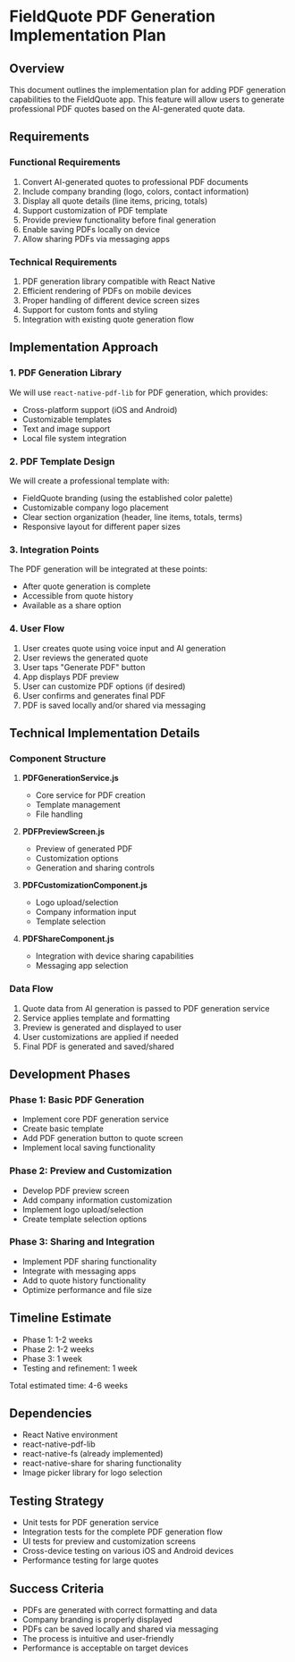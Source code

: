 # FieldQuote PDF Generation Implementation Plan

## Overview
This document outlines the implementation plan for adding PDF generation capabilities to the FieldQuote app. This feature will allow users to generate professional PDF quotes based on the AI-generated quote data.

## Requirements

### Functional Requirements
1. Convert AI-generated quotes to professional PDF documents
2. Include company branding (logo, colors, contact information)
3. Display all quote details (line items, pricing, totals)
4. Support customization of PDF template
5. Provide preview functionality before final generation
6. Enable saving PDFs locally on device
7. Allow sharing PDFs via messaging apps

### Technical Requirements
1. PDF generation library compatible with React Native
2. Efficient rendering of PDFs on mobile devices
3. Proper handling of different device screen sizes
4. Support for custom fonts and styling
5. Integration with existing quote generation flow

## Implementation Approach

### 1. PDF Generation Library
We will use `react-native-pdf-lib` for PDF generation, which provides:
- Cross-platform support (iOS and Android)
- Customizable templates
- Text and image support
- Local file system integration

### 2. PDF Template Design
We will create a professional template with:
- FieldQuote branding (using the established color palette)
- Customizable company logo placement
- Clear section organization (header, line items, totals, terms)
- Responsive layout for different paper sizes

### 3. Integration Points
The PDF generation will be integrated at these points:
- After quote generation is complete
- Accessible from quote history
- Available as a share option

### 4. User Flow
1. User creates quote using voice input and AI generation
2. User reviews the generated quote
3. User taps "Generate PDF" button
4. App displays PDF preview
5. User can customize PDF options (if desired)
6. User confirms and generates final PDF
7. PDF is saved locally and/or shared via messaging

## Technical Implementation Details

### Component Structure
1. **PDFGenerationService.js**
   - Core service for PDF creation
   - Template management
   - File handling

2. **PDFPreviewScreen.js**
   - Preview of generated PDF
   - Customization options
   - Generation and sharing controls

3. **PDFCustomizationComponent.js**
   - Logo upload/selection
   - Company information input
   - Template selection

4. **PDFShareComponent.js**
   - Integration with device sharing capabilities
   - Messaging app selection

### Data Flow
1. Quote data from AI generation is passed to PDF generation service
2. Service applies template and formatting
3. Preview is generated and displayed to user
4. User customizations are applied if needed
5. Final PDF is generated and saved/shared

## Development Phases

### Phase 1: Basic PDF Generation
- Implement core PDF generation service
- Create basic template
- Add PDF generation button to quote screen
- Implement local saving functionality

### Phase 2: Preview and Customization
- Develop PDF preview screen
- Add company information customization
- Implement logo upload/selection
- Create template selection options

### Phase 3: Sharing and Integration
- Implement PDF sharing functionality
- Integrate with messaging apps
- Add to quote history functionality
- Optimize performance and file size

## Timeline Estimate
- Phase 1: 1-2 weeks
- Phase 2: 1-2 weeks
- Phase 3: 1 week
- Testing and refinement: 1 week

Total estimated time: 4-6 weeks

## Dependencies
- React Native environment
- react-native-pdf-lib
- react-native-fs (already implemented)
- react-native-share for sharing functionality
- Image picker library for logo selection

## Testing Strategy
- Unit tests for PDF generation service
- Integration tests for the complete PDF generation flow
- UI tests for preview and customization screens
- Cross-device testing on various iOS and Android devices
- Performance testing for large quotes

## Success Criteria
- PDFs are generated with correct formatting and data
- Company branding is properly displayed
- PDFs can be saved locally and shared via messaging
- The process is intuitive and user-friendly
- Performance is acceptable on target devices
